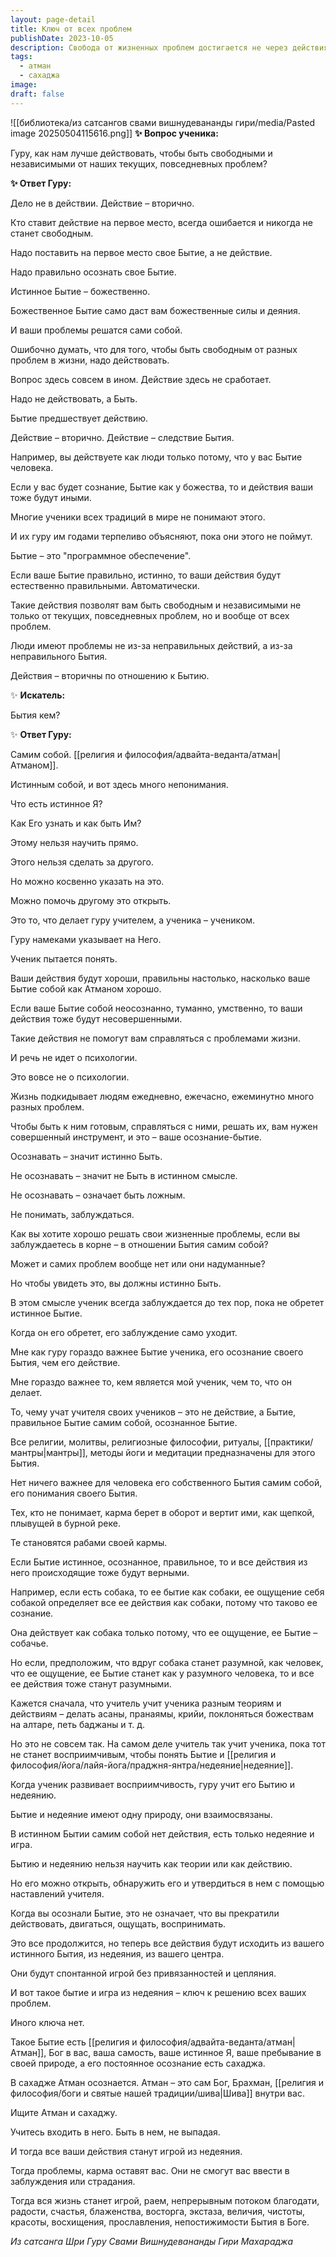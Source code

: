 ```yaml
---
layout: page-detail
title: Ключ от всех проблем
publishDate: 2023-10-05
description: Свобода от жизненных проблем достигается не через действия, а через осознание истинного Бытия - Атмана. Действия вторичны и естественно вытекают из правильного Бытия, а не наоборот. Гуру учит ученика не действиям, а пребыванию в истинном Я, что приводит к спонтанной, свободной жизни, где проблемы и карма теряют власть. Ключ - осознать и утвердиться в своем Бытии, пребывать в сахадже, тогда все действия станут игрой, а жизнь наполнится благодатью и радостью.
tags:
  - атман
  - сахаджа
image: 
draft: false
---
```

![[библиотека/из сатсангов свами вишнудевананды гири/media/Pasted image 20250504115616.png]]
**✨ Вопрос ученика:** 

 Гуру, как нам лучше действовать, чтобы быть свободными и независимыми от наших текущих, повседневных проблем?

  
**✨ Ответ Гуру:** 

 Дело не в действии. Действие – вторично.

 Кто ставит действие на первое место, всегда ошибается и никогда не станет свободным.

 Надо поставить на первое место свое Бытие, а не действие.

 Надо правильно осознать свое Бытие.

 Истинное Бытие – божественно.

 Божественное Бытие само даст вам божественные силы и деяния.

 И ваши проблемы решатся сами собой.

 Ошибочно думать, что для того, чтобы быть свободным от разных проблем в жизни, надо действовать.

 Вопрос здесь совсем в ином. Действие здесь не сработает.

 Надо не действовать, а Быть.

 Бытие предшествует действию.

 Действие – вторично. Действие – следствие Бытия.

 Например, вы действуете как люди только потому, что у вас Бытие человека.

 Если у вас будет сознание, Бытие как у божества, то и действия ваши тоже будут иными.

 Многие ученики всех традиций в мире не понимают этого.

 И их гуру им годами терпеливо объясняют, пока они этого не поймут.

 Бытие – это "программное обеспечение".

 Если ваше Бытие правильно, истинно, то ваши действия будут естественно правильными. Автоматически.

 Такие действия позволят вам быть свободным и независимыми не только от текущих, повседневных проблем, но и вообще от всех проблем.

 Люди имеют проблемы не из-за неправильных действий, а из-за неправильного Бытия.

 Действия – вторичны по отношению к Бытию.

  
 ✨ **Искатель:** 

 Бытия кем?

  
 ✨ **Ответ Гуру:** 

 Самим собой. [[религия и философия/адвайта-веданта/атман|Атманом]].

 Истинным собой, и вот здесь много непонимания.

 Что есть истинное Я?

 Как Его узнать и как быть Им?

 Этому нельзя научить прямо.

 Этого нельзя сделать за другого.

 Но можно косвенно указать на это.

 Можно помочь другому это открыть.

 Это то, что делает гуру учителем, а ученика – учеником.

 Гуру намеками указывает на Него.

 Ученик пытается понять.

 Ваши действия будут хороши, правильны настолько, насколько ваше Бытие собой как Атманом хорошо.

 Если ваше Бытие собой неосознанно, туманно, умственно, то ваши действия тоже будут несовершенными.

 Такие действия не помогут вам справляться с проблемами жизни.

 И речь не идет о психологии.

 Это вовсе не о психологии.

 Жизнь подкидывает людям ежедневно, ежечасно, ежеминутно много разных проблем.

 Чтобы быть к ним готовым, справляться с ними, решать их, вам нужен совершенный инструмент, и это – ваше осознание-бытие.

 Осознавать – значит истинно Быть.

 Не осознавать – значит не Быть в истинном смысле.

 Не осознавать – означает быть ложным.

 Не понимать, заблуждаться.

 Как вы хотите хорошо решать свои жизненные проблемы, если вы заблуждаетесь в корне – в отношении Бытия самим собой?

 Может и самих проблем вообще нет или они надуманные?

 Но чтобы увидеть это, вы должны истинно Быть.

 В этом смысле ученик всегда заблуждается до тех пор, пока не обретет истинное Бытие.

 Когда он его обретет, его заблуждение само уходит.

 Мне как гуру гораздо важнее Бытие ученика, его осознание своего Бытия, чем его действие.

 Мне гораздо важнее то, кем является мой ученик, чем то, что он делает.

 То, чему учат учителя своих учеников – это не действие, а Бытие, правильное Бытие самим собой, осознанное Бытие.

 Все религии, молитвы, религиозные философии, ритуалы, [[практики/мантры|мантры]], методы йоги и медитации предназначены для этого Бытия.

 Нет ничего важнее для человека его собственного Бытия самим собой, его понимания своего Бытия.

 Тех, кто не понимает, карма берет в оборот и вертит ими, как щепкой, плывущей в бурной реке.

 Те становятся рабами своей кармы.

 Если Бытие истинное, осознанное, правильное, то и все действия из него происходящие тоже будут верными.

 Например, если есть собака, то ее бытие как собаки, ее ощущение себя собакой определяет все ее действия как собаки, потому что таково ее сознание.

 Она действует как собака только потому, что ее ощущение, ее Бытие – собачье.

 Но если, предположим, что вдруг собака станет разумной, как человек, что ее ощущение, ее Бытие станет как у разумного человека, то и все ее действия тоже станут разумными.

 Кажется сначала, что учитель учит ученика разным теориям и действиям – делать асаны, пранаямы, крийи, поклоняться божествам на алтаре, петь баджаны и т. д.

 Но это не совсем так. На самом деле учитель так учит ученика, пока тот не станет восприимчивым, чтобы понять Бытие и [[религия и философия/йога/лайя-йога/праджня-янтра/недеяние|недеяние]].

 Когда ученик развивает восприимчивость, гуру учит его Бытию и недеянию.

 Бытие и недеяние имеют одну природу, они взаимосвязаны.

 В истинном Бытии самим собой нет действия, есть только недеяние и игра.

 Бытию и недеянию нельзя научить как теории или как действию.

 Но его можно открыть, обнаружить его и утвердиться в нем с помощью наставлений учителя.

 Когда вы осознали Бытие, это не означает, что вы прекратили действовать, двигаться, ощущать, воспринимать.

 Это все продолжится, но теперь все действия будут исходить из вашего истинного Бытия, из недеяния, из вашего центра.

 Они будут спонтанной игрой без привязанностей и цепляния.

 И вот такое бытие и игра из недеяния – ключ к решению всех ваших проблем.

 Иного ключа нет.

 Такое Бытие есть [[религия и философия/адвайта-веданта/атман|Атман]], Бог в вас, ваша самость, ваше истинное Я, ваше пребывание в своей природе, а его постоянное осознание есть сахаджа.

 В сахадже Атман осознается. Атман – это сам Бог, Брахман, [[религия и философия/боги и святые нашей традиции/шива|Шива]] внутри вас.

 Ищите Атман и сахаджу.

 Учитесь входить в него. Быть в нем, не выпадая.

 И тогда все ваши действия станут игрой из недеяния.

 Тогда проблемы, карма оставят вас. Они не смогут вас ввести в заблуждения или страдания.

 Тогда вся жизнь станет игрой, раем, непрерывным потоком благодати, радости, счастья, блаженства, восторга, экстаза, величия, чистоты, красоты, восхищения, прославления, непостижимости Бытия в Боге.

*Из сатсанга Шри Гуру Свами Вишнудевананды Гири Махараджа*
